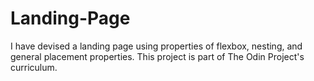 # Landing-Page
  I have devised a landing page using properties of flexbox, nesting, and general placement properties.
  This project is part of The Odin Project's curriculum.
